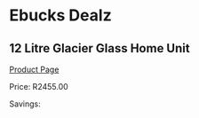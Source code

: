 
# Ebucks Dealz
## 12 Litre Glacier Glass Home Unit
[Product Page](https://www.ebucks.com/web/shop/productSelected.do?prodId=2854&catId=704988430)

Price: R2455.00

Savings: 


	
